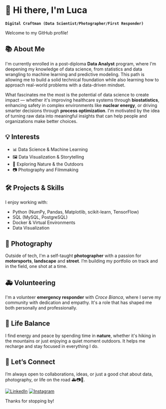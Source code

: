 # 👋 Hi there, I'm Luca

**`Digital Craftman (Data Scientist/Photographer/First Responder)`**

Welcome to my GitHub profile!

## 📚 About Me

I'm currently enrolled in a post-diploma **Data Analyst** program, where I'm deepening my knowledge of data science, from statistics and data wrangling to machine learning and predictive modeling. This path is allowing me to build a solid technical foundation while also learning how to approach real-world problems with a data-driven mindset. 

What fascinates me the most is the potential of data science to create impact — whether it's improving healthcare systems through **biostatistics**, enhancing safety in complex environments like **nuclear energy**, or driving smarter decisions through **process optimization**. I'm motivated by the idea of turning raw data into meaningful insights that can help people and organizations make better choices.


## 💡 Interests

- 📊 Data Science & Machine Learning  
- 🖼️ Data Visualization & Storytelling  
- 🌿 Exploring Nature & the Outdoors
- 📷 Photography and Filmmaking

## 🛠️ Projects & Skills

I enjoy working with:
- Python (NumPy, Pandas, Matplotlib, scikit-learn, TensorFlow)
- SQL (MySQL, PostgreSQL)
- Docker & Virtual Environments
- Data Visualization

## 📸 Photography

Outside of tech, I'm a self-taught **photographer** with a passion for **motorsports**, **landscape** and **street**. I’m building my portfolio on track and in the field, one shot at a time.

## 🚑 Volunteering

I'm a volunteer **emergency responder** with *Croce Bianca*, where I serve my community with dedication and empathy. It's a role that has shaped me both personally and professionally.

## 🌄 Life Balance

I find energy and peace by spending time in **nature**, whether it's hiking in the mountains or just enjoying a quiet moment outdoors. It helps me recharge and stay focused in everything I do.

## 🤝 Let’s Connect

I’m always open to collaborations, ideas, or just a good chat about data, photography, or life on the road 🚑📷🌲.

[![LinkedIn](https://img.shields.io/badge/LinkedIn-blue?style=for-the-badge&logo=linkedin)](https://www.linkedin.com/in/luca-acerbi/) 
[![Instagram](https://img.shields.io/badge/Instagram-E4405F?style=for-the-badge&logo=instagram&logoColor=white)](https://www.instagram.com/aci.visuals/)


Thanks for stopping by!
